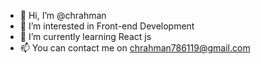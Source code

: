 - 👋 Hi, I’m @chrahman
- 👀 I’m interested in Front-end Development
- 🌱 I’m currently learning React js
- 📫 You can contact me on chrahman786119@gmail.com

<!---
chrahman/chrahman is a ✨ special ✨ repository because its `README.md` (this file) appears on your GitHub profile.
You can click the Preview link to take a look at your changes.
--->
